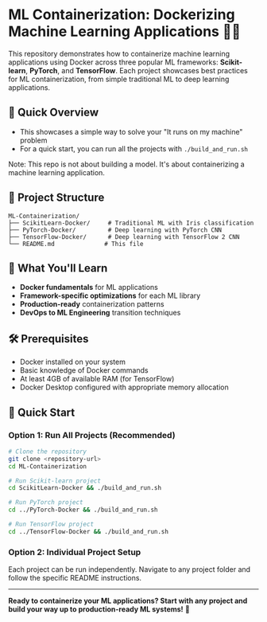 # ML Containerization: Dockerizing Machine Learning Applications 🐳🤖

This repository demonstrates how to containerize machine learning applications using Docker across three popular ML frameworks: **Scikit-learn**, **PyTorch**, and **TensorFlow**. Each project showcases best practices for ML containerization, from simple traditional ML to deep learning applications.

## 🚀 Quick Overview

- This showcases a simple way to solve your "It runs on my machine" problem
- For a quick start, you can run all the projects with `./build_and_run.sh`

Note: This repo is not about building a model. It's about containerizing a machine learning application.

## 📁 Project Structure

```
ML-Containerization/
├── ScikitLearn-Docker/     # Traditional ML with Iris classification
├── PyTorch-Docker/         # Deep learning with PyTorch CNN
├── TensorFlow-Docker/      # Deep learning with TensorFlow 2 CNN
└── README.md              # This file
```

## 🎯 What You'll Learn

- **Docker fundamentals** for ML applications
- **Framework-specific optimizations** for each ML library
- **Production-ready** containerization patterns
- **DevOps to ML Engineering** transition techniques

## 🛠️ Prerequisites

- Docker installed on your system
- Basic knowledge of Docker commands
- At least 4GB of available RAM (for TensorFlow)
- Docker Desktop configured with appropriate memory allocation

## 🚀 Quick Start

### Option 1: Run All Projects (Recommended)

```bash
# Clone the repository
git clone <repository-url>
cd ML-Containerization

# Run Scikit-learn project
cd ScikitLearn-Docker && ./build_and_run.sh

# Run PyTorch project  
cd ../PyTorch-Docker && ./build_and_run.sh

# Run TensorFlow project
cd ../TensorFlow-Docker && ./build_and_run.sh
```

### Option 2: Individual Project Setup

Each project can be run independently. Navigate to any project folder and follow the specific README instructions.

---

**Ready to containerize your ML applications? Start with any project and build your way up to production-ready ML systems!** 🚀
